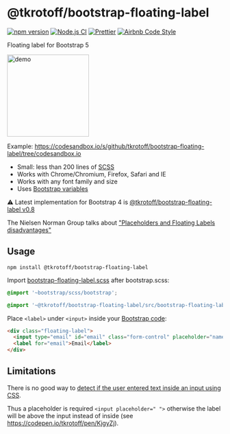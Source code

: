 # @tkrotoff/bootstrap-floating-label

[![npm version](https://badge.fury.io/js/%40tkrotoff%2Fbootstrap-floating-label.svg)](https://www.npmjs.com/package/@tkrotoff/bootstrap-floating-label)
[![Node.js CI](https://github.com/tkrotoff/bootstrap-floating-label/workflows/Node.js%20CI/badge.svg?branch=master)](https://github.com/tkrotoff/bootstrap-floating-label/actions)
[![Prettier](https://img.shields.io/badge/code_style-prettier-ff69b4.svg)](https://github.com/prettier/prettier)
[![Airbnb Code Style](https://badgen.net/badge/code%20style/airbnb/ff5a5f?icon=airbnb)](https://github.com/airbnb/javascript)

Floating label for Bootstrap 5

<img src="doc/demo.gif" alt="demo" width="191">

Example: https://codesandbox.io/s/github/tkrotoff/bootstrap-floating-label/tree/codesandbox.io

- Small: less than 200 lines of [SCSS](src/bootstrap-floating-label.scss)
- Works with Chrome/Chromium, Firefox, Safari and IE
- Works with any font family and size
- Uses [Bootstrap variables](https://getbootstrap.com/docs/5.0/customize/sass/#variable-defaults)

⚠️ Latest implementation for Bootstrap 4 is [@tkrotoff/bootstrap-floating-label v0.8](https://github.com/tkrotoff/bootstrap-floating-label/tree/v0.8.0)

The Nielsen Norman Group talks about ["Placeholders and Floating Labels disadvantages"](https://www.nngroup.com/articles/form-design-placeholders/)

## Usage

`npm install @tkrotoff/bootstrap-floating-label`

Import [bootstrap-floating-label.scss](src/bootstrap-floating-label.scss) after bootstrap.scss:

```SCSS
@import '~bootstrap/scss/bootstrap';

@import '~@tkrotoff/bootstrap-floating-label/src/bootstrap-floating-label';
```

Place `<label>` under `<input>` inside your [Bootstrap code](https://getbootstrap.com/docs/5.0/forms/overview/):

```HTML
<div class="floating-label">
  <input type="email" id="email" class="form-control" placeholder="name@example.com">
  <label for="email">Email</label>
</div>
```

## Limitations

There is no good way to [detect if the user entered text inside an input using CSS](https://stackoverflow.com/q/16952526).

Thus a placeholder is required `<input placeholder=" ">` otherwise the label will be above the input instead of inside (see https://codepen.io/tkrotoff/pen/KjgyZj).
